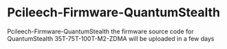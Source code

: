 # Pcileech-Firmware-QuantumStealth
Pcileech-Firmware-QuantumStealth
the firmware source code for QuantumStealth 35T-75T-100T-M2-ZDMA will be uploaded in a few days
